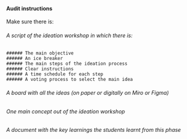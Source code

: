 #### Audit instructions

Make sure there is: 

###### A script of the ideation workshop in which there is:
    ###### The main objective
    ###### An ice breaker
    ###### The main steps of the ideation process
    ###### Clear instructions
    ###### A time schedule for each step
    ###### A voting process to select the main idea
###### A board with all the ideas (on paper or digitally on Miro or Figma)
###### One main concept out of the ideation workshop
###### A document with the key learnings the students learnt from this phase